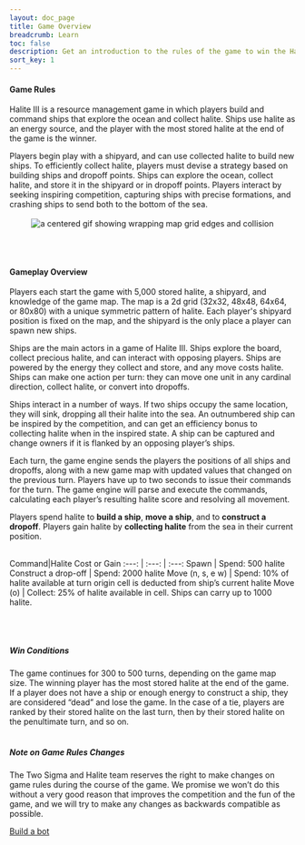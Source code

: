 ```yaml
---
layout: doc_page
title: Game Overview
breadcrumb: Learn
toc: false
description: Get an introduction to the rules of the game to win the Halite AI Programming Challenge.
sort_key: 1
---
```


<div class="doc-section" markdown="1">

#### Game Rules

Halite III is a resource management game in which players build and command ships that explore the ocean and collect halite. Ships use halite as an energy source, and the player with the most stored halite at the end of the game is the winner.

Players begin play with a shipyard, and can use collected halite to build new ships. To efficiently collect halite, players must devise a strategy based on building ships and dropoff points. Ships can explore the ocean, collect halite, and store it in the shipyard or in dropoff points. Players interact by seeking inspiring competition, capturing ships with precise formations, and crashing ships to send both to the bottom of the sea.
<br/><br/>
<span style="display:block;text-align:center">![a centered gif showing wrapping map grid edges and collision](/assets/images/map_inspiration.gif)</span>
</div>

<br/><br/>

<div class="doc-section" markdown="1">

#### Gameplay Overview

Players each start the game with 5,000 stored halite, a shipyard, and knowledge of the game map. The map is a 2d grid (32x32, 48x48, 64x64, or 80x80) with a unique symmetric pattern of halite. Each player's shipyard position is fixed on the map, and the shipyard is the only place a player can spawn new ships.

Ships are the main actors in a game of Halite III. Ships explore the board, collect precious halite, and can interact with opposing players. Ships are powered by the energy they collect and store, and any move costs halite. Ships can make one action per turn: they can move one unit in any cardinal direction, collect halite, or convert into dropoffs.

Ships interact in a number of ways. If two ships occupy the same location, they will sink, dropping all their halite into the sea. An outnumbered ship can be inspired by the competition, and can get an efficiency bonus to collecting halite when in the inspired state. A ship can be captured and change owners if it is flanked by an opposing player’s ships.

Each turn, the game engine sends the players the positions of all ships and dropoffs, along with a new game map with updated values that changed on the previous turn. Players have up to two seconds to issue their commands for the turn. The game engine will parse and execute the commands, calculating each player’s resulting halite score and resolving all movement.

Players spend halite to **build a ship**,  **move a ship**, and to **construct a dropoff**. Players gain halite by **collecting halite** from the sea in their current position.
<br/><br/>

Command|Halite Cost or Gain
:---: | :---: | :---:
Spawn | Spend: 500 halite
Construct a drop-off  | Spend: 2000 halite
Move (n, s, e w) | Spend: 10% of halite available at turn origin cell is deducted from ship’s current halite
Move (o) | Collect: 25% of halite available in cell. Ships can carry up to 1000 halite.

<br/><br/>

##### Win Conditions
The game continues for 300 to 500 turns, depending on the game map size. The winning player has the most stored halite at the end of the game. If a player does not have a ship or enough energy to construct a ship, they are considered “dead” and lose the game. In the case of a tie, players are ranked by their stored halite on the last turn, then by their stored halite on the penultimate turn, and so on.
<br/><br/>

##### Note on Game Rules Changes
The Two Sigma and Halite team reserves the right to make changes on game rules during the course of the game. We promise we won’t do this without a very good reason that improves the competition and the fun of the game, and we will try to make any changes as backwards compatible as possible.


</div>

<div class="build-a-bot text-center">
  <a href="#" class="btn btn-primary">Build a bot</a>
</div>
